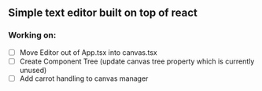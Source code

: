 ## Simple text editor built on top of react

### Working on:

- [ ] Move Editor out of App.tsx into canvas.tsx
- [ ] Create Component Tree (update canvas tree property which is currently unused)
- [ ] Add carrot handling to canvas manager
